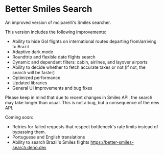 # Better Smiles Search

An improved version of mciparelli's Smiles searcher.


This version includes the following improvements:
- Ability to hide Gol flights on international routes departing from/arriving to Brazil
- Adaptive dark mode
- Roundtrip and flexible date flights search
- Dynamic and dependant filters: cabin, airlines, and layover airports
- Ability to decide whether to fetch accurate taxes or not (if not, the search will be faster)
- Optimized performance 
- Updated libraries
- General UI improvements and bug fixes

Please keep in mind that due to recent changes in Smiles API, the search may take longer than usual. This is not a bug, but a consequence of the new API.

Coming soon: 
- Retries for failed requests that respect bottleneck's rate limits instead of bypassing them.
- Portuguese and English translations
- Ability to search Brazil's Smiles flights
https://better-smiles-search.deno.dev